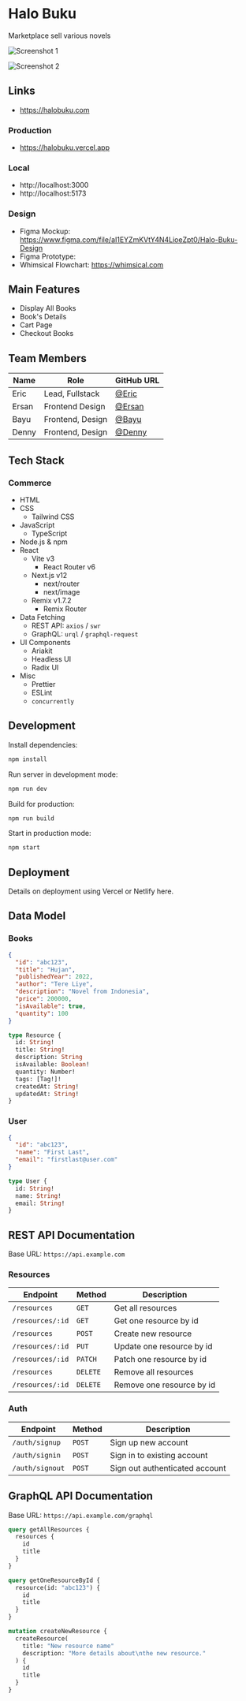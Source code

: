 # Halo Buku

Marketplace sell various novels

![Screenshot 1]()

![Screenshot 2]()

## Links

- https://halobuku.com

### Production

- https://halobuku.vercel.app

### Local

- http://localhost:3000
- http://localhost:5173

### Design

- Figma Mockup: https://www.figma.com/file/aI1EYZmKVtY4N4LioeZpt0/Halo-Buku-Design
- Figma Prototype:
- Whimsical Flowchart: https://whimsical.com

## Main Features

- Display All Books
- Book's Details
- Cart Page
- Checkout Books

## Team Members

| Name  | Role             | GitHub URL                               |
| ----- | ---------------- | ---------------------------------------- |
| Eric  | Lead, Fullstack  | [@Eric](https://github.com/ericprd)      |
| Ersan | Frontend Design  | [@Ersan](https://github.com/ersankarimi) |
| Bayu  | Frontend, Design | [@Bayu](https://github.com/baysatriow)   |
| Denny | Frontend, Design | [@Denny](https://github.com/dennyshuda)  |

## Tech Stack

### Commerce

- HTML
- CSS
  - Tailwind CSS
- JavaScript
  - TypeScript
- Node.js & npm
- React
  - Vite v3
    - React Router v6
  - Next.js v12
    - next/router
    - next/image
  - Remix v1.7.2
    - Remix Router
- Data Fetching
  - REST API: `axios` / `swr`
  - GraphQL: `urql` / `graphql-request`
- UI Components
  - Ariakit
  - Headless UI
  - Radix UI
- Misc
  - Prettier
  - ESLint
  - `concurrently`

## Development

Install dependencies:

```sh
npm install
```

Run server in development mode:

```sh
npm run dev
```

Build for production:

```sh
npm run build
```

Start in production mode:

```sh
npm start
```

## Deployment

Details on deployment using Vercel or Netlify here.

## Data Model

### Books

```json
{
  "id": "abc123",
  "title": "Hujan",
  "publishedYear": 2022,
  "author": "Tere Liye",
  "description": "Novel from Indonesia",
  "price": 200000,
  "isAvailable": true,
  "quantity": 100
}
```

```graphql
type Resource {
  id: String!
  title: String!
  description: String
  isAvailable: Boolean!
  quantity: Number!
  tags: [Tag!]!
  createdAt: String!
  updatedAt: String!
}
```

### User

```json
{
  "id": "abc123",
  "name": "First Last",
  "email": "firstlast@user.com"
}
```

```graphql
type User {
  id: String!
  name: String!
  email: String!
}
```

## REST API Documentation

Base URL: `https://api.example.com`

### Resources

| Endpoint         | Method   | Description               |
| ---------------- | -------- | ------------------------- |
| `/resources`     | `GET`    | Get all resources         |
| `/resources/:id` | `GET`    | Get one resource by id    |
| `/resources`     | `POST`   | Create new resource       |
| `/resources/:id` | `PUT`    | Update one resource by id |
| `/resources/:id` | `PATCH`  | Patch one resource by id  |
| `/resources`     | `DELETE` | Remove all resources      |
| `/resources/:id` | `DELETE` | Remove one resource by id |

### Auth

| Endpoint        | Method | Description                    |
| --------------- | ------ | ------------------------------ |
| `/auth/signup`  | `POST` | Sign up new account            |
| `/auth/signin`  | `POST` | Sign in to existing account    |
| `/auth/signout` | `POST` | Sign out authenticated account |

## GraphQL API Documentation

Base URL: `https://api.example.com/graphql`

```graphql
query getAllResources {
  resources {
    id
    title
  }
}
```

```graphql
query getOneResourceById {
  resource(id: "abc123") {
    id
    title
  }
}
```

```graphql
mutation createNewResource {
  createResource(
    title: "New resource name"
    description: "More details about\nthe new resource."
  ) {
    id
    title
  }
}
```
